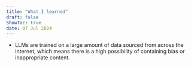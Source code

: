 ```yaml
---
title: "What I learned"
draft: false
ShowToc: true
date: 07 Jul 2024
---
```

- LLMs are trained on a large amount of data sourced from across the internet, which means there is a high possibility of containing bias or inappropriate content.


      

